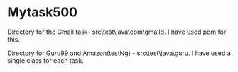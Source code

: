 # Mytask500
Directory for the Gmail task- src\test\java\com\gmaild. I have used pom for this.




Directory for Guru99 and Amazon(testNg) - src\test\java\guru. I have used a single class for each task.
